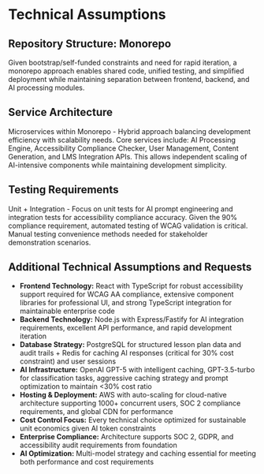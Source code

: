 # Technical Assumptions

## Repository Structure: Monorepo

Given bootstrap/self-funded constraints and need for rapid iteration, a monorepo approach enables shared code, unified testing, and simplified deployment while maintaining separation between frontend, backend, and AI processing modules.

## Service Architecture

Microservices within Monorepo - Hybrid approach balancing development efficiency with scalability needs. Core services include: AI Processing Engine, Accessibility Compliance Checker, User Management, Content Generation, and LMS Integration APIs. This allows independent scaling of AI-intensive components while maintaining development simplicity.

## Testing Requirements

Unit + Integration - Focus on unit tests for AI prompt engineering and integration tests for accessibility compliance accuracy. Given the 90% compliance requirement, automated testing of WCAG validation is critical. Manual testing convenience methods needed for stakeholder demonstration scenarios.

## Additional Technical Assumptions and Requests

- **Frontend Technology:** React with TypeScript for robust accessibility support required for WCAG AA compliance, extensive component libraries for professional UI, and strong TypeScript integration for maintainable enterprise code
- **Backend Technology:** Node.js with Express/Fastify for AI integration requirements, excellent API performance, and rapid development iteration
- **Database Strategy:** PostgreSQL for structured lesson plan data and audit trails + Redis for caching AI responses (critical for 30% cost constraint) and user sessions
- **AI Infrastructure:** OpenAI GPT-5 with intelligent caching, GPT-3.5-turbo for classification tasks, aggressive caching strategy and prompt optimization to maintain <30% cost ratio
- **Hosting & Deployment:** AWS with auto-scaling for cloud-native architecture supporting 1000+ concurrent users, SOC 2 compliance requirements, and global CDN for performance
- **Cost Control Focus:** Every technical choice optimized for sustainable unit economics given AI token constraints
- **Enterprise Compliance:** Architecture supports SOC 2, GDPR, and accessibility audit requirements from foundation
- **AI Optimization:** Multi-model strategy and caching essential for meeting both performance and cost requirements
